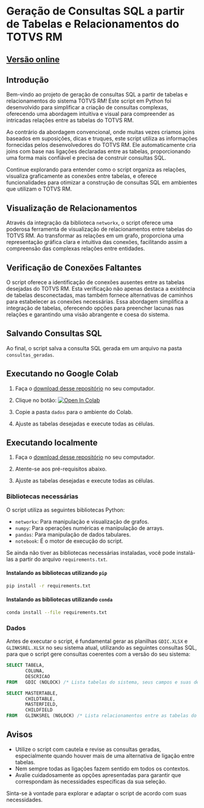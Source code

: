 # Geração de Consultas SQL a partir de Tabelas e Relacionamentos do TOTVS RM

## [Versão online](https://vitorgt.github.io/TOTVS-RM-SQL)

## Introdução

Bem-vindo ao projeto de geração de consultas SQL a partir de tabelas e relacionamentos do sistema TOTVS RM! Este script em Python foi desenvolvido para simplificar a criação de consultas complexas, oferecendo uma abordagem intuitiva e visual para compreender as intricadas relações entre as tabelas do TOTVS RM.

Ao contrário da abordagem convencional, onde muitas vezes criamos joins baseados em suposições, dicas e truques, este script utiliza as informações fornecidas pelos desenvolvedores do TOTVS RM. Ele automaticamente cria joins com base nas ligações declaradas entre as tabelas, proporcionando uma forma mais confiável e precisa de construir consultas SQL.

Continue explorando para entender como o script organiza as relações, visualiza graficamente as conexões entre tabelas, e oferece funcionalidades para otimizar a construção de consultas SQL em ambientes que utilizam o TOTVS RM.

## Visualização de Relacionamentos

Através da integração da biblioteca `networkx`, o script oferece uma poderosa ferramenta de visualização de relacionamentos entre tabelas do TOTVS RM. Ao transformar as relações em um grafo, proporciona uma representação gráfica clara e intuitiva das conexões, facilitando assim a compreensão das complexas relações entre entidades.

## Verificação de Conexões Faltantes

O script oferece a identificação de conexões ausentes entre as tabelas desejadas do TOTVS RM. Esta verificação não apenas destaca a existência de tabelas desconectadas, mas também fornece alternativas de caminhos para estabelecer as conexões necessárias. Essa abordagem simplifica a integração de tabelas, oferecendo opções para preencher lacunas nas relações e garantindo uma visão abrangente e coesa do sistema.

## Salvando Consultas SQL

Ao final, o script salva a consulta SQL gerada em um arquivo na pasta `consultas_geradas`.

## Executando no Google Colab

1. Faça o [download desse repositório](https://github.com/vitorgt/TOTVS-RM-SQL/zipball/master/) no seu computador.

2. Clique no botão: <a target="_blank" href="https://colab.research.google.com/github/vitorgt/TOTVS-RM-SQL/blob/main/notebook.ipynb"><img src="https://colab.research.google.com/assets/colab-badge.svg" alt="Open In Colab"/></a>

3. Copie a pasta `dados` para o ambiente do Colab.

4. Ajuste as tabelas desejadas e execute todas as células.

## Executando localmente

1. Faça o [download desse repositório](https://github.com/vitorgt/TOTVS-RM-SQL/zipball/master/) no seu computador.

2. Atente-se aos pré-requisitos abaixo.

3. Ajuste as tabelas desejadas e execute todas as células.

### Bibliotecas necessárias

O script utiliza as seguintes bibliotecas Python:

- `networkx`: Para manipulação e visualização de grafos.
- `numpy`: Para operações numéricas e manipulação de arrays.
- `pandas`: Para manipulação de dados tabulares.
- `notebook`: É o motor de execução do script.

Se ainda não tiver as bibliotecas necessárias instaladas, você pode instalá-las a partir do arquivo `requirements.txt`.

#### Instalando as bibliotecas utilizando `pip`

```bash
pip install -r requirements.txt
```

#### Instalando as bibliotecas utilizando `conda`

```bash
conda install --file requirements.txt
```

### Dados

Antes de executar o script, é fundamental gerar as planilhas `GDIC.XLSX` e `GLINKSREL.XLSX` no seu sistema atual, utilizando as seguintes consultas SQL, para que o script gere consultas coerentes com a versão do seu sistema:

```sql
SELECT TABELA,
       COLUNA,
       DESCRICAO
FROM   GDIC (NOLOCK) /* Lista tabelas do sistema, seus campos e suas descrições */
```

```sql
SELECT MASTERTABLE,
       CHILDTABLE,
       MASTERFIELD,
       CHILDFIELD
FROM   GLINKSREL (NOLOCK) /* Lista relacionamentos entre as tabelas do sistema */
```

## Avisos

- Utilize o script com cautela e revise as consultas geradas, especialmente quando houver mais de uma alternativa de ligação entre tabelas.
- Nem sempre todas as ligações fazem sentido em todos os contextos.
- Avalie cuidadosamente as opções apresentadas para garantir que correspondam às necessidades específicas da sua seleção.

Sinta-se à vontade para explorar e adaptar o script de acordo com suas necessidades.
